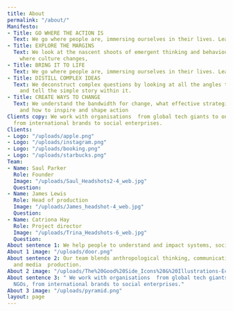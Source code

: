 ```yaml
---
title: About
permalink: "/about/"
Manifesto:
- Title: GO WHERE THE ACTION IS
  Text: We go where people are, immersing ourselves in their lives. Learning by doing.
- Title: EXPLORE THE MARGINS
  Text: We look at the nascent shoots of emergent thinking and behaviour. Exploring
    where culture changes,
- Title: BRING IT TO LIFE
  Text: We go where people are, immersing ourselves in their lives. Learning by doing.
- Title: DISTILL COMPLEX IDEAS
  Text: We deconstruct complex questions by looking at all the angles to discover
    and tell the simple story within it.
- Title: CREATE WAYS TO CHANGE
  Text: We understand the bandwidth for change, what effective strategies require
    and how to inspire and shape action
Clients copy: We work with organisations  from global tech giants to one woman NGOs,
  from international brands to social enterprises.
Clients:
- Logo: "/uploads/apple.png"
- Logo: "/uploads/instagram.png"
- Logo: "/uploads/booking.png"
- Logo: "/uploads/starbucks.png"
Team:
- Name: Saul Parker
  Role: Founder
  Image: "/uploads/Saul_Headshots2-4_web.jpg"
  Question: 
- Name: James Lewis
  Role: Head of production
  Image: "/uploads/James_headshot-4_web.jpg"
  Question: 
- Name: Catriona Hay
  Role: Project director
  Image: "/uploads/Trina_Headshots-6_web.jpg"
  Question: 
About sentence 1: We help people to understand and impact systems, society and culture.
About 1 image: "/uploads/door.png"
About sentence 2: Our team blends anthropological thinking, communications expertise
  and media  production.
About 2 image: "/uploads/The%20Good%20Side_Icons%20&%20Illustrations-Eclipse-01.png"
About sentence 3: " We work with organisations  from global tech giants to one woman
  NGOs, from international brands to social enterprises."
About 3 image: "/uploads/pyramid.png"
layout: page
---
```


